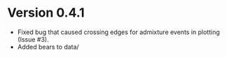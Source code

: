 
# Version 0.4.1

 * Fixed bug that caused crossing edges for admixture events in plotting (Issue #3).
 * Added bears to data/
 
 